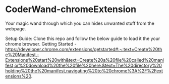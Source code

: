 # CoderWand-chromeExtension

Your magic wand through which you can hides unwanted stuff from the webpage.

Setup Guide:
Clone this repo and follow the below guide to load it the your chrome browser.
Getting Started - https://developer.chrome.com/extensions/getstarted#:~:text=Create%20the%20Manifest,-Extensions%20start%20with&text=Create%20a%20file%20called%20manifest,or%20download%20the%20file%20here.&text=The%20directory%20holding%20the%20manifest,navigating%20to%20chrome%3A%2F%2Fextensions%20.
